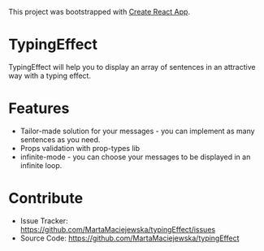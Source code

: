 This project was bootstrapped with [Create React App](https://github.com/facebook/create-react-app).

TypingEffect
============

TypingEffect will help you to display an array of sentences in an attractive way with a typing effect.

Features
========

- Tailor-made solution for your messages - you can implement as many sentences as you need.
- Props validation with prop-types lib
- infinite-mode - you can choose your messages to be displayed in an infinite loop.

Contribute
==========

- Issue Tracker: https://github.com/MartaMaciejewska/typingEffect/issues
- Source Code: https://github.com/MartaMaciejewska/typingEffect


